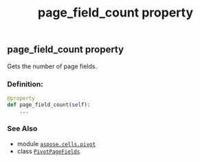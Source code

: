 ﻿---
title: page_field_count property
second_title: Aspose.Cells for Python via .NET API References
description: 
type: docs
weight: 50
url: /aspose.cells.pivot/pivotpagefields/page_field_count/
is_root: false
---

## page_field_count property


Gets the number of page fields.
### Definition:
```python
@property
def page_field_count(self):
    ...
```

### See Also
* module [`aspose.cells.pivot`](../../)
* class [`PivotPageFields`](/cells/python-net/aspose.cells.pivot/pivotpagefields)
